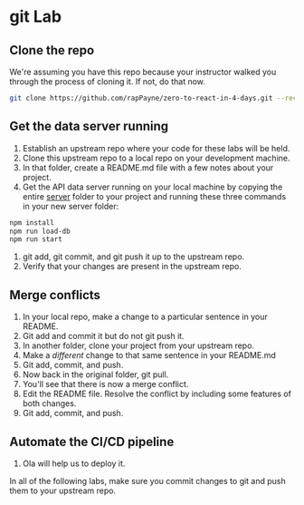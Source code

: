 # git Lab

## Clone the repo
We're assuming you have this repo because your instructor walked you through the process of cloning it. If not, do that now.
```bash
git clone https://github.com/rapPayne/zero-to-react-in-4-days.git --recurse-submodules
```

## Get the data server running
1. Establish an upstream repo where your code for these labs will be held.
1. Clone this upstream repo to a local repo on your development machine.
1. In that folder, create a README.md file with a few notes about your project.
1. Get the API data server running on your local machine by copying the entire [server](../server) folder to your project and running these three commands in your new server folder:
```bash
npm install
npm run load-db
npm run start
```
1. git add, git commit, and git push it up to the upstream repo.
1. Verify that your changes are present in the upstream repo.

## Merge conflicts
1. In your local repo, make a change to a particular sentence in your README.
1. Git add and commit it but do not git push it.
1. In another folder, clone your project from your upstream repo.
1. Make a *different* change to that same sentence in your README.md
1. Git add, commit, and push.
1. Now back in the original folder, git pull.
1. You'll see that there is now a merge conflict.
1. Edit the README file. Resolve the conflict by including some features of both changes.
1. Git add, commit, and push.

## Automate the CI/CD pipeline
1. Ola will help us to deploy it.

In all of the following labs, make sure you commit changes to git and push them to your upstream repo.